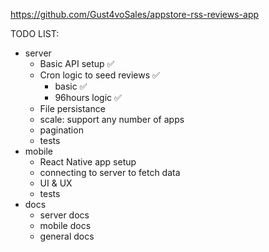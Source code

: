 https://github.com/Gust4voSales/appstore-rss-reviews-app

TODO LIST:

- server
  - Basic API setup ✅
  - Cron logic to seed reviews ✅
    - basic ✅
    - 96hours logic ✅
  - File persistance
  - scale: support any number of apps
  - pagination
  - tests
- mobile
  - React Native app setup
  - connecting to server to fetch data
  - UI & UX
  - tests
- docs
  - server docs
  - mobile docs
  - general docs
